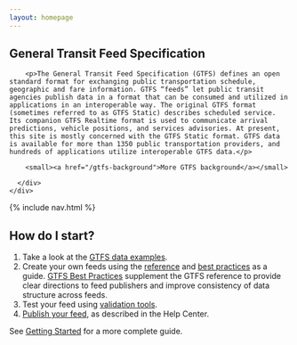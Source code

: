 ```yaml
---
layout: homepage
---
```

<section id="gtfs-overview" class="jumbotron">
  <div class="container">
    <div class="row">
      <div class="col-xs-12">
        <h1>General Transit Feed Specification</h1>
      </div>
      <div class="col-md-10">

        <p>The General Transit Feed Specification (GTFS) defines an open standard format for exchanging public transportation schedule, geographic and fare information. GTFS “feeds” let public transit agencies publish data in a format that can be consumed and utilized in applications in an interoperable way. The original GTFS format (sometimes referred to as GTFS Static) describes scheduled service. Its companion GTFS Realtime format is used to communicate arrival predictions, vehicle positions, and services advisories. At present, this site is mostly concerned with the GTFS Static format. GTFS data is available for more than 1350 public transportation providers, and hundreds of applications utilize interoperable GTFS data.</p>

        <small><a href="/gtfs-background">More GTFS background</a></small>

      </div>
    </div>
  </div>
</section>

{% include nav.html %}

<section id="how-do-i-start">
  <div class="container">
    <div class="col-xs-12 col-lg-6">
      <h2>How do I start?</h2>
      <ol>
        <li>Take a look at the <a href="/examples">GTFS data examples</a>.</li>
        <li>Create your own feeds using the <a href="/reference">reference</a> and <a href="/best-practices">best practices</a> as a guide. <a href="/best-practices">GTFS Best Practices</a> supplement the GTFS reference to provide clear directions to feed publishers and improve consistency of data structure across feeds.</li>
        <li>Test your feed using <a href="/testing">validation tools</a>.</li>
        <li><a href="/getting-started/#making-a-transit-feed-publicly-available">Publish your feed</a>, as described in the Help Center.</li>
      </ol>
      <p>See <a href="/getting-started">Getting Started</a> for a more complete guide.</p>
    </div>
  </div>
</section>
